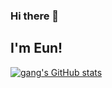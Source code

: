 ### Hi there 👋
## I'm Eun!

[![gang's GitHub stats](https://github-readme-stats.vercel.app/api?username=gang-ss)](https://github.com/anuraghazra/github-readme-stats)

<!--
**gang-ss/gang-ss** is a ✨ _special_ ✨ repository because its `README.md` (this file) appears on your GitHub profile.

Here are some ideas to get you started:

- 🔭 I’m currently working on ...
- 🌱 I’m currently learning ...
- 👯 I’m looking to collaborate on ...
- 🤔 I’m looking for help with ...
- 💬 Ask me about ...
- 📫 How to reach me: ...
- 😄 Pronouns: ...
- ⚡ Fun fact: ...
-->
